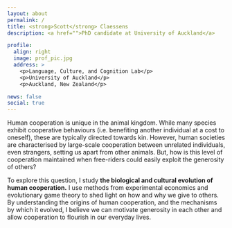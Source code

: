 ```yaml
---
layout: about
permalink: /
title: <strong>Scott</strong> Claessens
description: <a href="">PhD candidate at University of Auckland</a>

profile:
  align: right
  image: prof_pic.jpg
  address: >
    <p>Language, Culture, and Cognition Lab</p>
    <p>University of Auckland</p>
    <p>Auckland, New Zealand</p>

news: false
social: true
---
```


Human cooperation is unique in the animal kingdom. While many species exhibit cooperative behaviours (i.e. benefiting another individual at a cost to oneself), these are typically directed towards kin. However, human societies are characterised by large-scale cooperation between unrelated individuals, even strangers, setting us apart from other animals. But, how is this level of cooperation maintained when free-riders could easily exploit the generosity of others?

To explore this question, I study **the biological and cultural evolution of human cooperation.** I use methods from experimental economics and evolutionary game theory to shed light on how and why we give to others. By understanding the origins of human cooperation, and the mechanisms by which it evolved, I believe we can motivate generosity in each other and allow cooperation to flourish in our everyday lives.